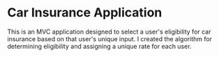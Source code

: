 # Car Insurance Application

This is an MVC application designed to select a user's eligibility for car insurance based on that user's unique input. I created the algorithm for determining eligibility and assigning a unique rate for each user.
 
